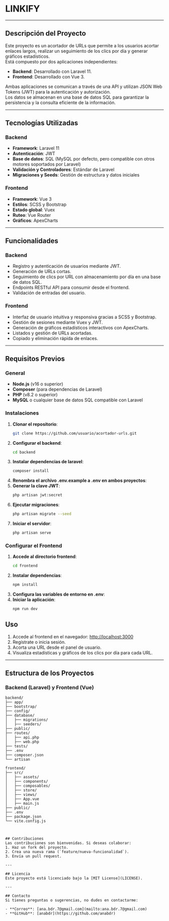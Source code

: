 # LINKIFY
---

## Descripción del Proyecto
Este proyecto es un acortador de URLs que permite a los usuarios acortar enlaces largos, realizar un seguimiento de los clics por día y generar gráficos estadísticos.  
Está compuesto por dos aplicaciones independientes:  

- **Backend**: Desarrollado con Laravel 11.  
- **Frontend**: Desarrollado con Vue 3.  

Ambas aplicaciones se comunican a través de una API y utilizan JSON Web Tokens (JWT) para la autenticación y autorización.  
Los datos se almacenan en una base de datos SQL para garantizar la persistencia y la consulta eficiente de la información.

---

## Tecnologías Utilizadas

### Backend  
- **Framework**: Laravel 11  
- **Autenticación**: JWT  
- **Base de datos**: SQL (MySQL por defecto, pero compatible con otros motores soportados por Laravel)  
- **Validación y Controladores**: Estándar de Laravel  
- **Migraciones y Seeds**: Gestión de estructura y datos iniciales  

### Frontend  
- **Framework**: Vue 3  
- **Estilos**: SCSS y Bootstrap  
- **Estado global**: Vuex  
- **Ruteo**: Vue Router  
- **Gráficos**: ApexCharts  

---

## Funcionalidades

### Backend  
- Registro y autenticación de usuarios mediante JWT.  
- Generación de URLs cortas.  
- Seguimiento de clics por URL con almacenamiento por día en una base de datos SQL.  
- Endpoints RESTful API para consumir desde el frontend.  
- Validación de entradas del usuario.  

### Frontend  
- Interfaz de usuario intuitiva y responsiva gracias a SCSS y Bootstrap.  
- Gestión de sesiones mediante Vuex y JWT.  
- Generación de gráficos estadísticos interactivos con ApexCharts.  
- Listados y gestión de URLs acortadas.  
- Copiado y eliminación rápida de enlaces.  

---

## Requisitos Previos

### General  
- **Node.js** (v16 o superior)  
- **Composer** (para dependencias de Laravel)  
- **PHP** (v8.2 o superior)  
- **MySQL** o cualquier base de datos SQL compatible con Laravel  

### Instalaciones  
1. **Clonar el repositorio**:  
   ```bash
   git clone https://github.com/usuario/acortador-urls.git
2. **Configurar el backend**:  
   ```bash
   cd backend
3. **Instalar dependencias de laravel**:  
   ```bash
   composer install
4. **Renombra el archivo .env.example a .env en ambos proyectos**:
5. **Generar la clave JWT**:
   ```bash
   php artisan jwt:secret
6. **Ejecutar migraciones**:
   ```bash
   php artisan migrate --seed
7. **Iniciar el servidor**:
   ```bash
   php artisan serve
   
### Configurar el Frontend
1. **Accede al directorio frontend**:  
   ```bash
   cd frontend
2. **Instalar dependencias**:  
   ```bash
   npm install
3. **Configura las variables de entorno en .env**:  
4. **Iniciar la aplicación**:  
   ```bash
   npm run dev

## Uso
1. Accede al frontend en el navegador:
   [http://localhost:3000](http://localhost:3000)
2. Regístrate o inicia sesión.
3. Acorta una URL desde el panel de usuario.
4. Visualiza estadísticas y gráficos de los clics por día para cada URL.

---

## Estructura de los Proyectos

### Backend (Laravel) y Frontend (Vue)
```plaintext
backend/
├── app/
├── bootstrap/
├── config/
├── database/
│   ├── migrations/
│   ├── seeders/
├── public/
├── routes/
│   ├── api.php
│   ├── web.php
├── tests/
├── .env
├── composer.json
└── artisan

frontend/
├── src/
│   ├── assets/
│   ├── components/
│   ├── composables/
│   ├── store/
│   ├── views/
│   ├── App.vue
│   ├── main.js
├── public/
├── .env
├── package.json
└── vite.config.js



## Contribuciones
Las contribuciones son bienvenidas. Si deseas colaborar:
1. Haz un fork del proyecto.
2. Crea una nueva rama (`feature/nueva-funcionalidad`).
3. Envía un pull request.

---

## Licencia
Este proyecto está licenciado bajo la [MIT License](LICENSE).

---

## Contacto
Si tienes preguntas o sugerencias, no dudes en contactarme:

- **Correo**: [ana.bdr.7@gmail.com](mailto:ana.bdr.7@gmail.com)
- **GitHub**: [anabdr](https://github.com/anabdr)




